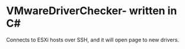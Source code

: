 # VMwareDriverChecker- written in C#
Connects to ESXi hosts over SSH, and it will open page to new drivers.

